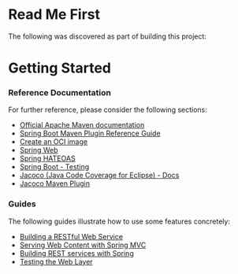 # Read Me First
The following was discovered as part of building this project:

# Getting Started

### Reference Documentation
For further reference, please consider the following sections:

* [Official Apache Maven documentation](https://maven.apache.org/guides/index.html)
* [Spring Boot Maven Plugin Reference Guide](https://docs.spring.io/spring-boot/docs/2.7.11/maven-plugin/reference/html/)
* [Create an OCI image](https://docs.spring.io/spring-boot/docs/2.7.11/maven-plugin/reference/html/#build-image)
* [Spring Web](https://docs.spring.io/spring-boot/docs/2.7.11/reference/htmlsingle/#web)
* [Spring HATEOAS](https://docs.spring.io/spring-hateoas/docs/current/reference/html/#preface)
* [Spring Boot - Testing](https://docs.spring.io/spring-boot/docs/2.7.11/reference/html/features.html#features.testing)
* [Jacoco (Java Code Coverage for Eclipse) - Docs](https://www.jacoco.org/jacoco/trunk/doc/)
* [Jacoco Maven Plugin](https://www.jacoco.org/jacoco/trunk/doc/maven.html)

### Guides
The following guides illustrate how to use some features concretely:

* [Building a RESTful Web Service](https://spring.io/guides/gs/rest-service/)
* [Serving Web Content with Spring MVC](https://spring.io/guides/gs/serving-web-content/)
* [Building REST services with Spring](https://spring.io/guides/tutorials/rest/)
* [Testing the Web Layer](https://spring.io/guides/gs/testing-web/)
